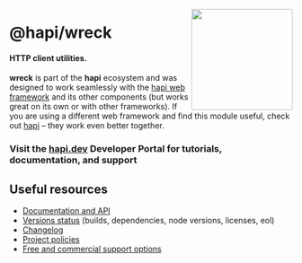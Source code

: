 <a href="https://hapi.dev"><img src="https://raw.githubusercontent.com/hapijs/assets/master/images/family.png" width="180px" align="right" /></a>

# @hapi/wreck

#### HTTP client utilities.

**wreck** is part of the **hapi** ecosystem and was designed to work seamlessly with the [hapi web framework](https://hapi.dev) and its other components (but works great on its own or with other frameworks). If you are using a different web framework and find this module useful, check out [hapi](https://hapi.dev) – they work even better together.

### Visit the [hapi.dev](https://hapi.dev) Developer Portal for tutorials, documentation, and support

## Useful resources

- [Documentation and API](https://hapi.dev/family/wreck/)
- [Versions status](https://hapi.dev/resources/status/#wreck) (builds, dependencies, node versions, licenses, eol)
- [Changelog](https://hapi.dev/family/wreck/changelog/)
- [Project policies](https://hapi.dev/policies/)
- [Free and commercial support options](https://hapi.dev/support/)
